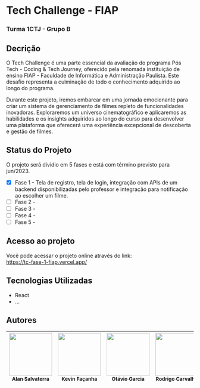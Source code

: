 # Tech Challenge - FIAP
### Turma 1CTJ - Grupo B

## Decrição
O Tech Challenge é uma parte essencial da avaliação do programa Pós Tech - Coding & Tech Journey, oferecido pela renomada instituição de ensino FIAP - Faculdade de Informática e Administração Paulista. Este desafio representa a culminação de todo o conhecimento adquirido ao longo do programa.

Durante este projeto, iremos embarcar em uma jornada emocionante para criar um sistema de gerenciamento de filmes repleto de funcionalidades inovadoras. Exploraremos um universo cinematográfico e aplicaremos as habilidades e os insights adquiridos ao longo do curso para desenvolver uma plataforma que oferecerá uma experiência excepcional de descoberta e gestão de filmes.

## Status do Projeto
O projeto será dividio em 5 fases e está com término previsto para jun/2023.
- [x] Fase 1 - Tela de registro, tela de login, integração com APIs de um backend disponibilizadas pelo professor e integração para notificação ao escolher um filme.
- [ ] Fase 2 - 
- [ ] Fase 3 - 
- [ ] Fase 4 - 
- [ ] Fase 5 - 

## Acesso ao projeto

Você pode acessar o projeto online através do link:<br>
https://tc-fase-1-fiap.vercel.app/


## Tecnologias Utilizadas
* React
* ...

## Autores

| [<img loading="lazy" src="https://avatars.githubusercontent.com/u/139759865?v=4" width=115><br><sub>Alan Salvaterra</sub>](https://github.com/alansalvaterra) |  [<img loading="lazy" src="https://media.licdn.com/dms/image/D4E03AQFp26tKkTsDsg/profile-displayphoto-shrink_800_800/0/1691521758592?e=1703721600&v=beta&t=6BeBuheGD2X3VmevYRYjQY45tGNB4sbBdISg4R_9g24" width=115><br><sub>Kevin Façanha</sub>](https://github.com/guilhermeonrails) |  [<img loading="lazy" src="https://avatars.githubusercontent.com/u/112664923?v=4" width=115><br><sub>Otávio Garcia</sub>](https://github.com/oc-garcia) | [<img loading="lazy" src="https://avatars.githubusercontent.com/u/48560899?v=4" width=115><br><sub>Rodrigo Carvalho</sub>](https://github.com/DrigoCarvalho) |
| :---: | :---: | :---: |:---: |




